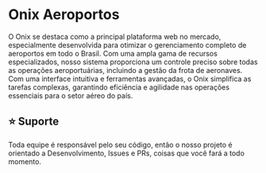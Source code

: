 # Onix Aeroportos

O Onix se destaca como a principal plataforma web no mercado, especialmente desenvolvida para otimizar o gerenciamento completo de aeroportos em todo o Brasil. Com uma ampla gama de recursos especializados, nosso sistema proporciona um controle preciso sobre todas as operações aeroportuárias, incluindo a gestão da frota de aeronaves. Com uma interface intuitiva e ferramentas avançadas, o Onix simplifica as tarefas complexas, garantindo eficiência e agilidade nas operações essenciais para o setor aéreo do país.

## ⭐ Suporte

Toda equipe é responsável pelo seu código, então o nosso projeto é orientado a Desenvolvimento, Issues e PRs, coisas que você fará a todo momento.
